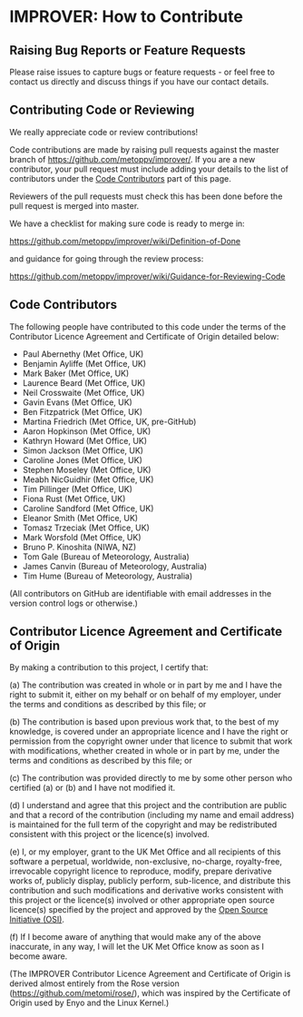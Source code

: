 # IMPROVER: How to Contribute


## Raising Bug Reports or Feature Requests

Please raise issues to capture bugs or feature requests - or feel free
to contact us directly and discuss things if you have our contact details.


## Contributing Code or Reviewing

We really appreciate code or review contributions!

Code contributions are made by raising pull requests against the master
branch of https://github.com/metoppv/improver/. If you are a new contributor,
your pull request must include adding your details to the list of contributors
under the [Code Contributors](#code-contributors) part of this page.

Reviewers of the pull requests must check this has been done before the pull
request is merged into master.

We have a checklist for making sure code is ready to merge in:

https://github.com/metoppv/improver/wiki/Definition-of-Done

and guidance for going through the review process:

https://github.com/metoppv/improver/wiki/Guidance-for-Reviewing-Code


## Code Contributors

The following people have contributed to this code under the terms of
the Contributor Licence Agreement and Certificate of Origin detailed
below:

* Paul Abernethy (Met Office, UK)
* Benjamin Ayliffe (Met Office, UK)
* Mark Baker (Met Office, UK)
* Laurence Beard (Met Office, UK)
* Neil Crosswaite (Met Office, UK)
* Gavin Evans (Met Office, UK)
* Ben Fitzpatrick (Met Office, UK)
* Martina Friedrich (Met Office, UK, pre-GitHub)
* Aaron Hopkinson (Met Office, UK)
* Kathryn Howard (Met Office, UK)
* Simon Jackson (Met Office, UK)
* Caroline Jones (Met Office, UK)
* Stephen Moseley (Met Office, UK)
* Meabh NicGuidhir (Met Office, UK)
* Tim Pillinger (Met Office, UK)
* Fiona Rust (Met Office, UK)
* Caroline Sandford (Met Office, UK)
* Eleanor Smith (Met Office, UK)
* Tomasz Trzeciak (Met Office, UK)
* Mark Worsfold (Met Office, UK)
* Bruno P. Kinoshita (NIWA, NZ)
* Tom Gale (Bureau of Meteorology, Australia)
* James Canvin (Bureau of Meteorology, Australia)
* Tim Hume (Bureau of Meteorology, Australia)

(All contributors on GitHub are identifiable with email addresses in the
version control logs or otherwise.)


## Contributor Licence Agreement and Certificate of Origin

By making a contribution to this project, I certify that:

(a) The contribution was created in whole or in part by me and I have
    the right to submit it, either on my behalf or on behalf of my
    employer, under the terms and conditions as described by this file;
    or

(b) The contribution is based upon previous work that, to the best of
    my knowledge, is covered under an appropriate licence and I have
    the right or permission from the copyright owner under that licence
    to submit that work with modifications, whether created in whole or
    in part by me, under the terms and conditions as described by
    this file; or

(c) The contribution was provided directly to me by some other person
    who certified (a) or (b) and I have not modified it.

(d) I understand and agree that this project and the contribution
    are public and that a record of the contribution (including my
    name and email address) is maintained for the full term of the copyright
    and may be redistributed consistent with this project or the licence(s)
    involved.

(e) I, or my employer, grant to the UK Met Office and all recipients of
    this software a perpetual, worldwide, non-exclusive, no-charge,
    royalty-free, irrevocable copyright licence to reproduce, modify,
    prepare derivative works of, publicly display, publicly perform,
    sub-licence, and distribute this contribution and such modifications
    and derivative works consistent with this project or the licence(s)
    involved or other appropriate open source licence(s) specified by
    the project and approved by the
    [Open Source Initiative (OSI)](http://www.opensource.org/).

(f) If I become aware of anything that would make any of the above
    inaccurate, in any way, I will let the UK Met Office know as soon as
    I become aware.

(The IMPROVER Contributor Licence Agreement and Certificate of Origin is
derived almost entirely from the Rose version
(https://github.com/metomi/rose/), which was inspired by the Certificate of
Origin used by Enyo and the Linux Kernel.)
